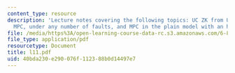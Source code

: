 ```yaml
---
content_type: resource
description: 'Lecture notes covering the following topics: UC ZK from UC commitments,
  MPC, under any number of faults, and MPC in the plain model with an honest majority.'
file: /media/https%3A/open-learning-course-data-rc.s3.amazonaws.com/6-897-selected-topics-in-cryptography-spring-2004/40bda230e290076f112388b0d14497e7_l11.pdf
file_type: application/pdf
resourcetype: Document
title: l11.pdf
uid: 40bda230-e290-076f-1123-88b0d14497e7
---
```

